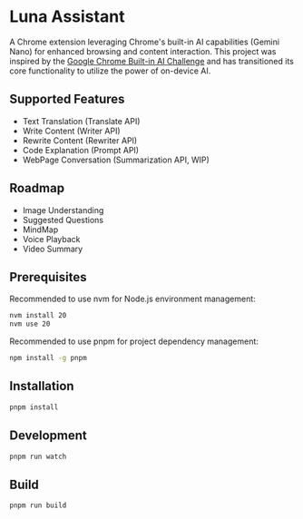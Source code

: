 # Luna Assistant

A Chrome extension leveraging Chrome's built-in AI capabilities (Gemini Nano) for enhanced browsing and content interaction.  This project was inspired by the [Google Chrome Built-in AI Challenge](https://googlechromeai.devpost.com/) and has transitioned its core functionality to utilize the power of on-device AI.

## Supported Features

- Text Translation (Translate API)
- Write Content (Writer API)
- Rewrite Content (Rewriter API)
- Code Explanation (Prompt API)
- WebPage Conversation (Summarization API, WIP)

## Roadmap

- Image Understanding
- Suggested Questions
- MindMap
- Voice Playback
- Video Summary

## Prerequisites

Recommended to use nvm for Node.js environment management:

```bash
nvm install 20
nvm use 20
```

Recommended to use pnpm for project dependency management:

```bash
npm install -g pnpm
```

## Installation

```bash
pnpm install
```

## Development

```bash
pnpm run watch
```

## Build

```bash
pnpm run build
```
